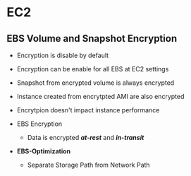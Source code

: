 # EC2

## EBS Volume and Snapshot Encryption

- Encryption is disable by default
- Encryption can be enable for all EBS at EC2 settings
- Snapshot from encrypted volume is always encrypted
- Instance created from encrytpted AMI are also encrypted
- Encrytpion doesn't impact instance performance
- EBS Encryption
    - Data is encrypted ***at-rest*** and ***in-transit***

- **EBS-Optimization**
    - Separate Storage Path from Network Path